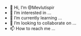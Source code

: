 - 👋 Hi, I’m @Mevlutispir
- 👀 I’m interested in ...
- 🌱 I’m currently learning ...
- 💞️ I’m looking to collaborate on ...
- 📫 How to reach me ...

<!---
Mevlutispir/Mevlutispir is a ✨ special ✨ repository because its `README.md` (this file) appears on your GitHub profile.
You can click the Preview link to take a look at your changes.
--->

